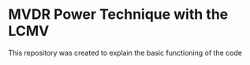 # MVDR Power Technique with the LCMV

This repository was created to explain the basic functioning of the code
